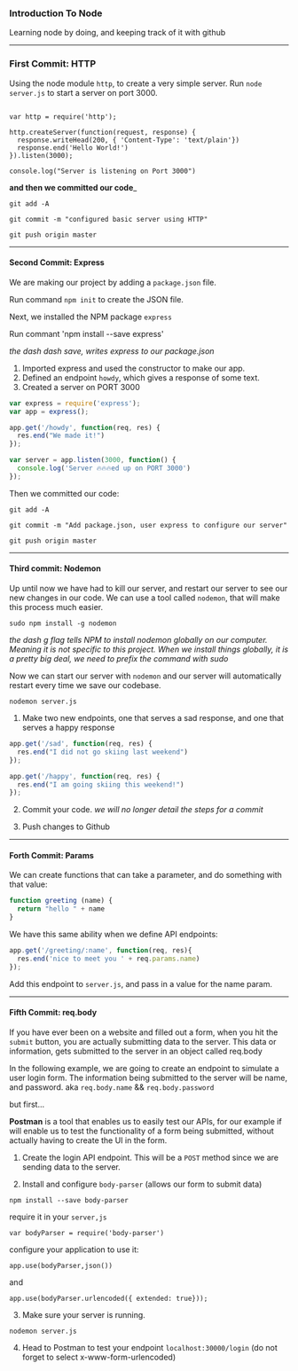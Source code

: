 ### Introduction To Node
Learning node by doing, and keeping track of it with github

---
### First Commit: HTTP
Using the node module `http`, to create a very simple server.
Run `node server.js` to start a server on port 3000.

```

var http = require('http');

http.createServer(function(request, response) {
  response.writeHead(200, { 'Content-Type': 'text/plain'})
  response.end('Hello World!')
}).listen(3000);

console.log("Server is listening on Port 3000")
```

__and then we committed our code___

`git add -A`

`git commit -m "configured basic server using HTTP"`

`git push origin master`

----
#### Second Commit: Express
We are making our project by adding a `package.json` file.

Run command `npm init` to create the JSON file.

Next, we installed the NPM package `express`

Run commant 'npm install --save express'

*the dash dash save, writes express to our package.json*

1) Imported express and used the constructor to make our app.
2) Defined an endpoint `howdy`, which gives a response of some text.
3) Created a server on PORT 3000

```js
var express = require('express');
var app = express();

app.get('/howdy', function(req, res) {
  res.end("We made it!")
});

var server = app.listen(3000, function() {
  console.log('Server 🔥🔥🔥ed up on PORT 3000')
});
```
Then we committed our code:

`git add -A`

`git commit -m "Add package.json, user express to configure our server"`

`git push origin master`

----
#### Third commit: Nodemon
Up until now we have had to kill our server, and restart our server to see our new changes in our code. We can use a tool called `nodemon`, that will make this process much easier.

`sudo npm install -g nodemon`

*the dash g flag tells NPM to install nodemon globally on our computer. Meaning it is not specific to this project. When we install things globally, it is a pretty big deal, we need to prefix the command with sudo*

Now we can start our server with `nodemon` and our server will automatically restart every time we save our codebase.

`nodemon server.js`


1) Make two new endpoints, one that serves a sad response, and one that serves a happy response
```js
app.get('/sad', function(req, res) {
  res.end("I did not go skiing last weekend")
});

app.get('/happy', function(req, res) {
  res.end("I am going skiing this weekend!")
});
```

2) Commit your code. *we will no longer detail the steps for a commit*

3) Push changes to Github

----
#### Forth Commit: Params
We can create functions that can take a parameter, and do something with that value:
```js
function greeting (name) {
  return "hello " + name
}
```
We have this same ability when we define API endpoints:
```js
app.get('/greeting/:name', function(req, res){
  res.end('nice to meet you ' + req.params.name)
});
```
Add this endpoint to `server.js`, and pass in a value for the name param.

----
#### Fifth Commit: req.body
If you have ever been on a website and filled out a form, when you hit the `submit` button, you are actually submitting data to the server. This data or information, gets submitted to the server in an object called req.body

In the following example, we are going to create an endpoint to simulate a user login form. The information being submitted to the server will be name, and password. aka `req.body.name` && `req.body.password`

but first...

__Postman__ is a tool that enables us to easily test our APIs, for our example if will enable us to test the functionality of a form being submitted, without actually having to create the UI in the form.

1) Create the login API endpoint. This will be a `POST` method since we are sending data to the server.


2) Install and configure `body-parser` (allows our form to submit data)

`npm install --save body-parser`

require it in your `server,js`

`var bodyParser = require('body-parser')`

configure your application to use it:

`app.use(bodyParser,json())`

and

`app.use(bodyParser.urlencoded({ extended: true}));`

3) Make sure your server is running.

`nodemon server.js`

4) Head to Postman to test your endpoint `localhost:30000/login` (do not forget to select x-www-form-urlencoded)
